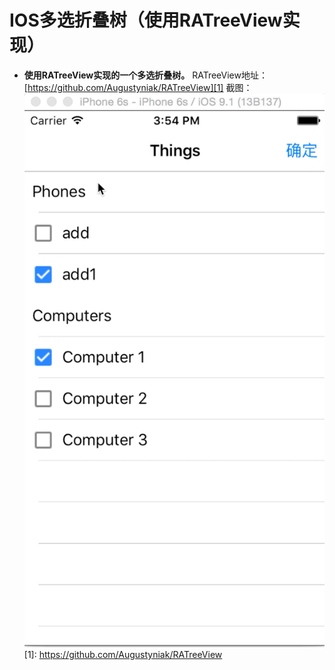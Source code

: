 IOS多选折叠树（使用RATreeView实现）
==============

- **使用RATreeView实现的一个多选折叠树。**
RATreeView地址：[https://github.com/Augustyniak/RATreeView][1]
截图：
![这是一张图片](/Screens/animation.gif)
[1]: https://github.com/Augustyniak/RATreeView